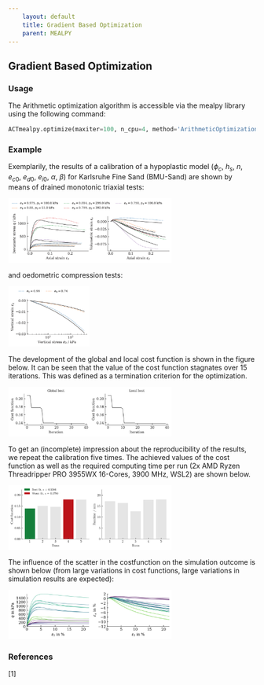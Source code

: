 ```yaml
---
    layout: default
    title: Gradient Based Optimization
    parent: MEALPY
---
```

## Gradient Based Optimization

### Usage
The Arithmetic optimization algorithm is accessible via the mealpy library using the following command:
```python
ACTmealpy.optimize(maxiter=100, n_cpu=4, method='ArithmeticOptimization')
```

### Example
Exemplarily, the results of a calibration of a hypoplastic model ($\phi_c$, $h_s$, $n$, $e_{c0}$, $e_{d0}$, $e_{i0}$, $\alpha$, $\beta$) for Karlsruhe Fine Sand (BMU-Sand) are shown by means of drained monotonic triaxial tests:

<img src="./aoa/triaxCD.png" alt="triaxCD" width="66%"/>

and oedometric compression tests:

<img src="./aoa/oedometer.png" alt="oedometer" width="33%"/>

The development of the global and local cost function is shown in the figure below. It can be seen that the value of the cost function stagnates over 15 iterations. This was defined as a termination criterion for the optimization.

<img src="./aoa/fitness_function.png" alt="fitness_function" width="66%"/>

To get an (incomplete) impression about the reproducibility of the results, we repeat the calibration five times. The achieved values of the cost function as well as the required computing time per run (2x AMD Ryzen Threadripper PRO 3955WX 16-Cores, 3900 MHz, WSL2) are shown below.

<img src="./aoa/statistics.png" alt="statistics" width="66%"/>

The influence of the scatter in the costfunction on the simulation outcome is shown below (from large variations in cost functions, large variations in simulation results are expected):

<img src="./aoa/triaxCD_all.png" alt="triaxCD_all" width="66%"/>

### References
[1] 
